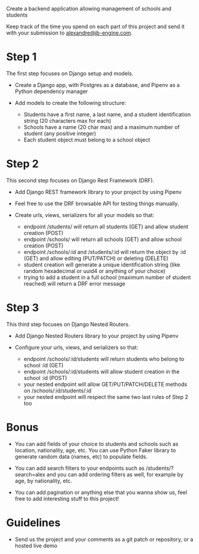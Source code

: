 Create a backend application allowing management of schools and students

Keep track of the time you spend on each part of this project and send it with your submission to [alexandre@jb-engine.com](mailto:alexandre@jb-engine.com).


# Step 1

The first step focuses on Django setup and models.

- Create a Django app, with Postgres as a database, and Pipenv as a Python dependency manager

- Add models to create the following structure:

  - Students have a first name, a last name, and a student identification string (20 characters max for each)
  - Schools have a name (20 char max) and a maximum number of student (any positive integer)
  - Each student object must belong to a school object


# Step 2

This second step focuses on Django Rest Framework (DRF).

- Add Django REST framework library to your project by using Pipenv

- Feel free to use the DRF browsable API for testing things manually.

- Create urls, views, serializers for all your models so that:

  - endpoint /students/ will return all students (GET) and allow student creation (POST)
  - endpoint /schools/ will return all schools (GET) and allow school creation (POST)
  - endpoint /schools/:id and /students/:id will return the object by :id (GET) and allow editing (PUT/PATCH) or deleting (DELETE)
  - student creation will generate a unique identification string (like random hexadecimal or uuid4 or anything of your choice)
  - trying to add a student in a full school (maximum number of student reached) will return a DRF error message


# Step 3

This third step focuses on Django Nested Routers.

- Add Django Nested Routers library to your project by using Pipenv

- Configure your urls, views, and serializers so that:
  - endpoint /schools/:id/students will return students who belong to school :id (GET)
  - endpoint /schools/:id/students will allow student creation in the school :id (POST)
  - your nested endpoint will allow GET/PUT/PATCH/DELETE methods on /schools/:id/students/:id
  - your nested endpoint will respect the same two last rules of Step 2 too


# Bonus

- You can add fields of your choice to students and schools such as location, nationality, age, etc. You can use Python Faker library to generate random data (names, etc) to populate fields.

- You can add search filters to your endpoints such as /students/?search=alex and you can add ordering filters as well, for example by age, by nationality, etc.

- You can add pagination or anything else that you wanna show us, feel free to add interesting stuff to this project!


# Guidelines

- Send us the project and your comments as a git patch or repository, or a hosted live demo
